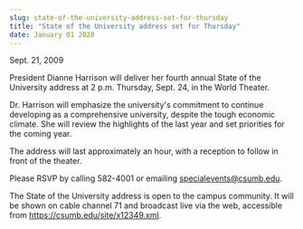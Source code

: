 ```yaml
---
slug: state-of-the-university-address-set-for-thursday
title: "State of the University address set for Thursday"
date: January 01 2020
---
```


 
<p>Sept. 21, 2009</p>
<p>
  President Dianne Harrison will deliver her fourth annual State of the
  University address at 2 p.m. Thursday, Sept. 24, in the World Theater.
</p>
<p>
  Dr. Harrison will emphasize the university's commitment to continue developing
  as a comprehensive university, despite the tough economic climate. She will
  review the highlights of the last year and set priorities for the coming year.
</p>
<p>
  The address will last approximately an hour, with a reception to follow in
  front of the theater.
</p>
<p>
  Please RSVP by calling 582-4001 or emailing
  <a
    href="&#x6d;&#x61;&#x69;&#x6c;&#116;&#111;&#58;&#115;p&#x65;&#x63;&#x69;&#x61;&#108;&#101;&#118;&#101;n&#x74;&#x73;&#x40;&#x63;&#115;&#117;&#109;&#98;.&#x65;&#x64;&#x75;"
    >specialevents@csumb.edu</a
  >.
</p>
<p>
  The State of the University address is open to the campus community. It will
  be shown on cable channel 71 and broadcast live via the web, accessible from
  <a
    href="https://csumb.edu/site/x12349.xml"
    title="https://csumb.edu/site/x12349.xml"
    >https://csumb.edu/site/x12349.xml</a
  >.
</p>
<p></p>
 
